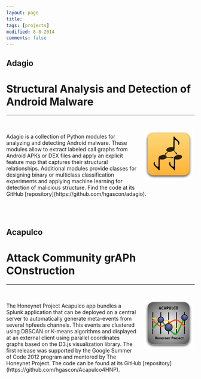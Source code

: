 ```yaml
---
layout: page
title: 
tags: [projects]
modified: 8-8-2014
comments: false
---
```



## Adagio
# Structural Analysis and Detection of Android Malware
---
<br>
<img class="project-img" src="../images/icon_adagio.png" style="width:130px;height:130x;float:right;margin:10px 5px 20px 20px;">
<br>
Adagio is a collection of Python modules for analyzing and detecting Android malware. These modules allow to extract labeled call graphs from Android APKs or DEX files and apply an explicit feature map that captures their structural relationships. Additional modules provide classes for designing binary or multiclass classification experiments and applying machine learning for detection of malicious structure. Find the code at its GitHub [repository](https://github.com/hgascon/adagio). 
<br><br><br><br>

## Acapulco
# Attack Community grAPh COnstruction
---
<br>
<img class="project-img" src="../images/icon_acapulco.png" style="width:130px;height:130x;float:right;margin:10px 5px 20px 20px;">
<br>
The Honeynet Project Acapulco app bundles a Splunk application that can be deployed on a central server to automatically generate meta-events from several hpfeeds channels. This events are clustered using DBSCAN or K-means algorithms and displayed at an external client using parallel coordinates graphs based on the D3.js visualization library. The first release was supported by the Google Summer of Code 2012 program and mentored by The Honeynet Project. The code can be found at its GitHub [repository](https://github.com/hgascon/Acapulco4HNP).
